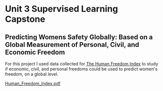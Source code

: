 # Unit 3 Supervised Learning Capstone

## Predicting Womens Safety Globally: Based on a Global Measurement of Personal, Civil, and Economic Freedom

For this project I used data collected for [The Human Freedom Index](https://www.cato.org/human-freedom-index-new) to study if economic, civil, and personal freedoms could be used to predict women's freedom, on a global level.



[Human_Freedom_Index.pdf](https://object.cato.org/sites/cato.org/files/human-freedom-index-files/human-freedom-index-2018-revised.pdf)

